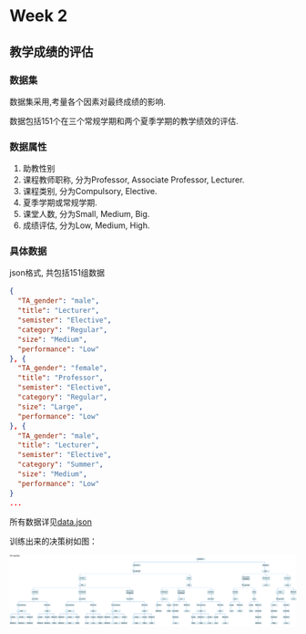 # Week 2

## 教学成绩的评估

### 数据集

数据集采用,考量各个因素对最终成绩的影响.

数据包括151个在三个常规学期和两个夏季学期的教学绩效的评估.

### 数据属性

1. 助教性别
2. 课程教师职称, 分为Professor, Associate Professor, Lecturer.
3. 课程类别, 分为Compulsory, Elective.
4. 夏季学期或常规学期.
5. 课堂人数, 分为Small, Medium, Big.
6. 成绩评估, 分为Low, Medium, High.

### 具体数据

json格式, 共包括151组数据
```json
{
  "TA_gender": "male",
  "title": "Lecturer",
  "semister": "Elective",
  "category": "Regular",
  "size": "Medium",
  "performance": "Low"
}, {
  "TA_gender": "female",
  "title": "Professor",
  "semister": "Elective",
  "category": "Regular",
  "size": "Large",
  "performance": "Low"
}, {
  "TA_gender": "male",
  "title": "Lecturer",
  "semister": "Elective",
  "category": "Summer",
  "size": "Medium",
  "performance": "Low"
}
...
```
所有数据详见[data.json](data.json)

训练出来的决策树如图：

![决策树](tree.png)
